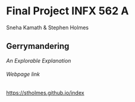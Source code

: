 # Final Project INFX 562 A
Sneha Kamath & Stephen Holmes

## Gerrymandering
*An Explorable Explanation*

###### Webpage link
https://stholmes.github.io/index
